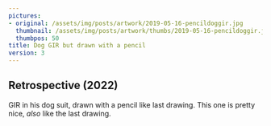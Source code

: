 ```yaml
---
pictures:
- original: /assets/img/posts/artwork/2019-05-16-pencildoggir.jpg
  thumbnail: /assets/img/posts/artwork/thumbs/2019-05-16-pencildoggir.jpg
  thumbpos: 50
title: Dog GIR but drawn with a pencil
version: 3
---
```

## Retrospective (2022)
GIR in his dog suit, drawn with a pencil like last drawing. This one is pretty nice, *also* like the last drawing.
